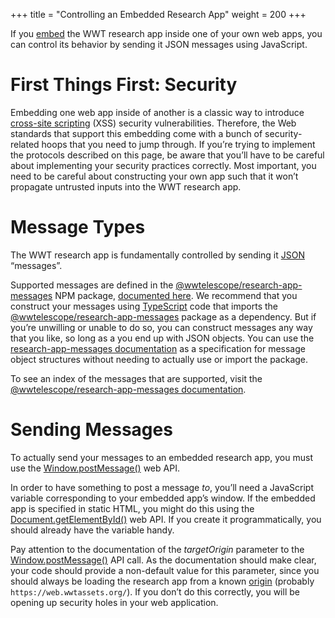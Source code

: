 +++
title = "Controlling an Embedded Research App"
weight = 200
+++

If you [embed][embedding] the WWT research app inside one of your own web apps,
you can control its behavior by sending it JSON messages using JavaScript.

[embedding]: @/embedding.md


# First Things First: Security

Embedding one web app inside of another is a classic way to introduce
[cross-site scripting][xss] (XSS) security vulnerabilities. Therefore, the Web
standards that support this embedding come with a bunch of security-related
hoops that you need to jump through. If you’re trying to implement the protocols
described on this page, be aware that you’ll have to be careful about
implementing your security practices correctly. Most important, you need to be
careful about constructing your own app such that it won’t propagate untrusted
inputs into the WWT research app.

[xss]: https://developer.mozilla.org/en-US/docs/Web/Security/Types_of_attacks#cross-site_scripting_xss


# Message Types

The WWT research app is fundamentally controlled by sending it [JSON] “messages”.

[JSON]: https://www.json.org/json-en.html

Supported messages are defined in the [@wwtelescope/research-app-messages] NPM
package, [documented here][msg-docs]. We recommend that you construct your
messages using [TypeScript] code that imports the
[@wwtelescope/research-app-messages] package as a dependency. But if you’re
unwilling or unable to do so, you can construct messages any way that you like,
so long as a you end up with JSON objects. You can use the
[research-app-messages documentation][msg-docs] as a specification for message
object structures without needing to actually use or import the package.

[@wwtelescope/research-app-messages]: https://www.npmjs.com/package/@wwtelescope/research-app-messages
[msg-docs]: https://docs.worldwidetelescope.org/webgl-reference/latest/apiref/research-app-messages/
[TypeScript]: https://www.typescriptlang.org/

To see an index of the messages that are supported, visit the
[@wwtelescope/research-app-messages documentation][msg-docs].


# Sending Messages

To actually send your messages to an embedded research app, you must use the
[Window.postMessage()] web API.

[Window.postMessage()]: https://developer.mozilla.org/en-US/docs/Web/API/Window/postMessage

In order to have something to post a message *to*, you’ll need a JavaScript
variable corresponding to your embedded app’s window. If the embedded app is
specified in static HTML, you might do this using the
[Document.getElementById()] web API. If you create it programmatically, you
should already have the variable handy.

[Document.getElementById()]: https://developer.mozilla.org/en-US/docs/Web/API/Document/getElementById

Pay attention to the documentation of the *targetOrigin* parameter to the
[Window.postMessage()] API call. As the documentation should make clear, your
code should provide a non-default value for this parameter, since you should
always be loading the research app from a known [origin][web-origin] (probably
`https://web.wwtassets.org/`). If you don’t do this correctly, you will be
opening up security holes in your web application.

[web-origin]: https://developer.mozilla.org/en-US/docs/Glossary/Origin
